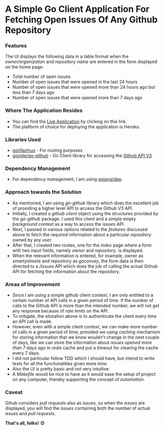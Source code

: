 # A Simple Go Client Application For Fetching Open Issues Of Any Github Repository

### Features
The UI displays the following data in a table format when the _owner/organization_ and _repository name_ are entered in the form displayed on the home page:

- Total number of open issues 
- Number of open issues that were opened in the last 24 hours 
- Number of open issues that were opened more than 24 hours ago but less than 7 days ago 
- Number of open issues that were opened more than 7 days ago

### Where The Application Resides

* You can find the [Live Application](https://enigmatic-oasis-10244.herokuapp.com/) by clicking on this link.
* The platform of choice for deploying the application is Heroku.

### Libraries Used

* [gorilla/mux](https://github.com/gorilla/mux) - For routing purposes
* [google/go-github](https://github.com/google/go-github) - Go Client library for accessing the [Github API V3](https://developer.github.com/v3/)

### Dependency Management

* For dependency management, I am using [golang/dep](https://github.com/golang/dep)

### Approach towards the Solution

* As mentioned, I am using _go-github_ library which does the excellent job of providing a higher level API to access the Github V3 API. 
* Initially, I created a _github client_ object using the structures provided by the _go-github_ package. I used this client and a simple empty _background context_ as a way to access the _issues_ API.
* Next, I passed in various options related to the _features_ discussed above to fetch the required information about a particular _repository_ owned by any _user_.
* After that, I created two routes, one for the _index_ page where a form with two input fields, namely _owner_ and _repository_, is displayed.
* When the relevant information is entered, for example, owner as _smartystreets_ and repository as _goconvey_, the form data is then directed to a _/issues_ API which does the job of calling the actual Github API for fetching the information about the repository.

### Areas of Improvement

* Since I am using a simple github client context, I am only entitled to a certain number of API calls in a given period of time. If the number of calls to the Github API is more than the intended number, we will not get any response because of _rate limits_ on the API.
* To mitigate, the situtation above is to authenticate the client every time an API call is made.
* However, even with a simple client context, we can make more number of calls in a given period of time, provided we using _caching_ mechanism for storing information that we know wouldn't change in the next couple of days, like we can store the information about _issues opened more than 7 days ago_ in _redis_ cache and put a timeout for clearing the cache every 7 days.
* I did not particular follow TDD which I should have, but intend to write tests for all the functionalities given more time.
* Also the UI is pretty basic and not very intuitive.
* A *Makefile* would be nice to have as it would ease the setup of project on any computer, thereby supporting the concept of *automation*.

### Caveat

Gihub considers *pull requests* also as issues, so when the _issues_ are displayed, you will find the _issues_ containing both the number of  actual _issues_ and _pull requests_.

**That's all, folks! :D**
